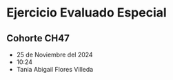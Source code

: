 # Ejercicio Evaluado Especial

## Cohorte CH47 
* 25 de Noviembre del 2024
* 10:24
* Tania Abigail Flores Villeda
